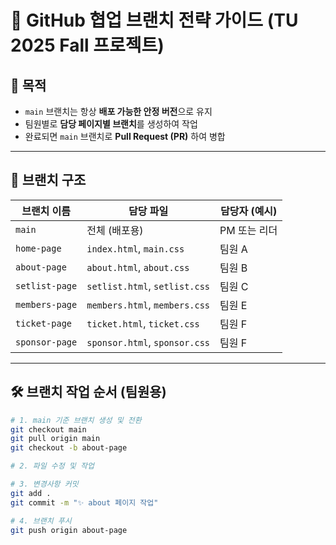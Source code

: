 # 📘 GitHub 협업 브랜치 전략 가이드 (TU 2025 Fall 프로젝트)

## 🏁 목적

- `main` 브랜치는 항상 **배포 가능한 안정 버전**으로 유지
- 팀원별로 **담당 페이지별 브랜치**를 생성하여 작업
- 완료되면 `main` 브랜치로 **Pull Request (PR)** 하여 병합

---

## 📁 브랜치 구조

| 브랜치 이름     | 담당 파일                      | 담당자 (예시)   |
|----------------|---------------------------------|----------------|
| `main`         | 전체 (배포용)                   | PM 또는 리더   |
| `home-page`    | `index.html`, `main.css`        | 팀원 A         |
| `about-page`   | `about.html`, `about.css`       | 팀원 B         |
| `setlist-page` | `setlist.html`, `setlist.css`   | 팀원 C         |
| `members-page` | `members.html`, `members.css`   | 팀원 E         |
| `ticket-page`  | `ticket.html`, `ticket.css`     | 팀원 F         |
| `sponsor-page` | `sponsor.html`, `sponsor.css`   | 팀원 F         |

---

## 🛠️ 브랜치 작업 순서 (팀원용)

```bash
# 1. main 기준 브랜치 생성 및 전환
git checkout main
git pull origin main
git checkout -b about-page

# 2. 파일 수정 및 작업

# 3. 변경사항 커밋
git add .
git commit -m "✨ about 페이지 작업"

# 4. 브랜치 푸시
git push origin about-page
